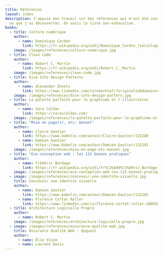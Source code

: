 ```yaml
---
title: Références
layout: index
description: J'appuie mon travail sur des références qui m'ont été conseillées
  ou que j'ai découvertes. En voici la liste non-exhaustive.
books:
  - title: Culture numérique
    author:
      - name: Dominique Cardon
        link: https://fr.wikipedia.org/wiki/Dominique_Cardon_(sociologue)
    image: /images/references/culture-numerique.jpg
  - title: Clean Code
    author:
      - name: Robert C. Martin
        link: https://fr.wikipedia.org/wiki/Robert_C._Martin
    image: /images/references/clean-code.jpg
  - title: Dive Into Design Patterns
    author:
      - name: Alexander Shvets
        link: https://www.linkedin.com/in/neochief/?originalSubdomain=ua
    image: /images/references/dive-into-design-pattern.jpg
  - title: La palette parfaite pour le graphisme et l'illustration
    author:
      - name: Sara Caldas
        link: https://saravcaldas.com/
    image: /images/references/la-palette-parfaite-pour-le-graphisme-et-l-illustration.jpg
  - title: "Mise en page(s), etc: manuel"
    author:
      - name: Claire Gautier
        link: https://www.babelio.com/auteur/Claire-Gautier/132280
      - name: Damien Gautier
        link: https://www.babelio.com/auteur/Damien-Gautier/132281
    image: /images/references/mise-en-page-etc-manuel.jpg
  - title: "Eco-conception web : les 115 bonnes pratiques"
    author:
      - name: Frédéric Bordage
        link: https://fr.wikipedia.org/wiki/Fr%C3%A9d%C3%A9ric_Bordage
    image: /images/references/eco-conception-web-les-115-bonnes-pratiques.jpg
  - image: /images/references/concevoir-une-identite-visuelle.jpg
    title: Concevoir une identité visuelle
    author:
      - name: Damien Gautier
        link: https://www.babelio.com/auteur/Damien-Gautier/132281
      - name: Florence Cortat Roller
        link: https://www.linkedin.com/in/florence-cortat-roller-a88935211/?originalSubdomain=fr
  - title: Architecture Logicielle Propre
    author:
      - name: Robert C. Martin
    image: /images/references/architecture-logicielle-propre.jpg
  - image: /images/references/assurance-qualite-web.jpg
    title: Assurance Qualité Web - Opquast
    author:
      - name: Élie Sloïm
      - name: Laurent Denis
---
```

